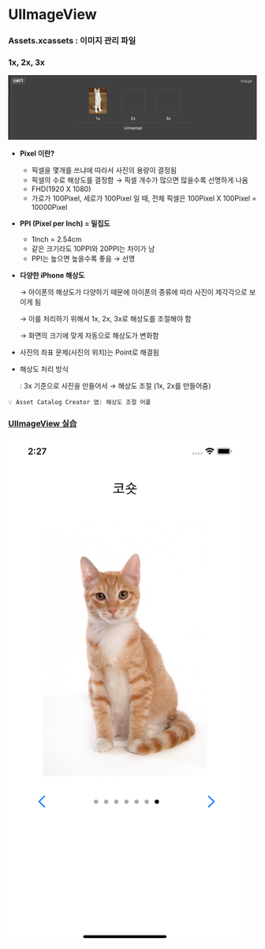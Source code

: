 # UIImageView
### Assets.xcassets : 이미지 관리 파일

### 1x, 2x, 3x

![1x,2x,3x](https://github.com/hyeji-K/Cloud_AI_MobileiOS_Course/blob/master/Daily_Study/image/uiimageview1.png)

- **Pixel 이란?**
    - 픽셀을 몇개를 쓰냐에 따라서 사진의 용량이 결정됨
    - 픽셀의 수로 해상도를 결정함 → 픽셀 개수가 많으면 많을수록 선명하게 나옴
    - FHD(1920 X 1080)
    - 가로가 100Pixel,  세로가 100Pixel 일 때, 전체 픽셀은 100Pixel X 100Pixel  = 10000Pixel

- **PPI (Pixel per Inch) = 밀집도**
    - 1Inch = 2.54cm
    - 같은 크기라도 10PPI와 20PPI는 차이가 남
    - PPI는 높으면 높을수록 좋음 → 선명

- **다양한 iPhone 해상도**
    
    → 아이폰의 해상도가 다양하기 때문에 아이폰의 종류에 따라 사진이 제각각으로 보이게 됨 
    
    → 이를 처리하기 위해서 1x, 2x, 3x로 해상도를 조절해야 함
    
    → 화면의 크기에 맞게 자동으로 해상도가 변화함 
    

- 사진의 좌표 문제(사진의 위치)는 Point로 해결됨

- 해상도 처리 방식
    
    : 3x 기준으로 사진을 만들어서 → 해상도 조절 (1x, 2x를 만들어줌)
    

`💡 Asset Catalog Creator 앱: 해상도 조절 어플`

### [UIImageView 실습](https://github.com/hyeji-K/Cloud_AI_MobileiOS_Course/tree/master/Example/0830CatViewerTest)
![UIImageView 실습](https://github.com/hyeji-K/Cloud_AI_MobileiOS_Course/blob/master/Daily_Study/image/UIImageView.png)
